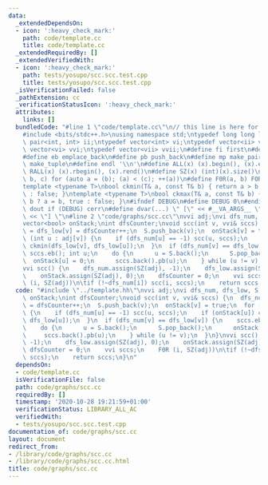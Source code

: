 ```yaml
---
data:
  _extendedDependsOn:
  - icon: ':heavy_check_mark:'
    path: code/template.cc
    title: code/template.cc
  _extendedRequiredBy: []
  _extendedVerifiedWith:
  - icon: ':heavy_check_mark:'
    path: tests/yosupo/scc.scc.test.cpp
    title: tests/yosupo/scc.scc.test.cpp
  _isVerificationFailed: false
  _pathExtension: cc
  _verificationStatusIcon: ':heavy_check_mark:'
  attributes:
    links: []
  bundledCode: "#line 1 \"code/template.cc\"\n// this line is here for a reason\n\
    #include <bits/stdc++.h>\nusing namespace std;\ntypedef long long ll;\ntypedef\
    \ pair<int, int> ii;\ntypedef vector<int> vi;\ntypedef vector<ii> vii;\ntypedef\
    \ vector<vi> vvi;\ntypedef vector<vii> vvii;\n#define fi first\n#define se second\n\
    #define eb emplace_back\n#define pb push_back\n#define mp make_pair\n#define mt\
    \ make_tuple\n#define endl '\\n'\n#define ALL(x) (x).begin(), (x).end()\n#define\
    \ RALL(x) (x).rbegin(), (x).rend()\n#define SZ(x) (int)(x).size()\n#define FOR(a,\
    \ b, c) for (auto a = (b); (a) < (c); ++(a))\n#define F0R(a, b) FOR (a, 0, (b))\n\
    template <typename T>\nbool ckmin(T& a, const T& b) { return a > b ? a = b, true\
    \ : false; }\ntemplate <typename T>\nbool ckmax(T& a, const T& b) { return a <\
    \ b ? a = b, true : false; }\n#ifndef DEBUG\n#define DEBUG 0\n#endif\n#define\
    \ dout if (DEBUG) cerr\n#define dvar(...) \" [\" << #__VA_ARGS__ \": \" << (__VA_ARGS__)\
    \ << \"] \"\n#line 2 \"code/graphs/scc.cc\"\nvvi adj;\nvi dfs_num, dfs_low, S;\n\
    vector<bool> onStack;\nint dfsCounter;\nvoid scc(int v, vvi& sccs) {\n  dfs_num[v]\
    \ = dfs_low[v] = dfsCounter++;\n  S.push_back(v);\n  onStack[v] = true;\n  for\
    \ (int u : adj[v]) {\n    if (dfs_num[u] == -1) scc(u, sccs);\n    if (onStack[u])\
    \ ckmin(dfs_low[v], dfs_low[u]);\n  }\n  if (dfs_num[v] == dfs_low[v]) {\n   \
    \ sccs.eb(); int u;\n    do {\n      u = S.back();\n      S.pop_back();\n    \
    \  onStack[u] = 0;\n      sccs.back().pb(u);\n    } while (u != v);\n  }\n}\n\
    vvi scc() {\n    dfs_num.assign(SZ(adj), -1);\n    dfs_low.assign(SZ(adj), 0);\n\
    \    onStack.assign(SZ(adj), 0);\n    dfsCounter = 0;\n    vvi sccs;\n    F0R\
    \ (i, SZ(adj))\n\tif (!~dfs_num[i]) scc(i, sccs);\n    return sccs;\n}\n"
  code: "#include \"../template.hh\"\nvvi adj;\nvi dfs_num, dfs_low, S;\nvector<bool>\
    \ onStack;\nint dfsCounter;\nvoid scc(int v, vvi& sccs) {\n  dfs_num[v] = dfs_low[v]\
    \ = dfsCounter++;\n  S.push_back(v);\n  onStack[v] = true;\n  for (int u : adj[v])\
    \ {\n    if (dfs_num[u] == -1) scc(u, sccs);\n    if (onStack[u]) ckmin(dfs_low[v],\
    \ dfs_low[u]);\n  }\n  if (dfs_num[v] == dfs_low[v]) {\n    sccs.eb(); int u;\n\
    \    do {\n      u = S.back();\n      S.pop_back();\n      onStack[u] = 0;\n \
    \     sccs.back().pb(u);\n    } while (u != v);\n  }\n}\nvvi scc() {\n    dfs_num.assign(SZ(adj),\
    \ -1);\n    dfs_low.assign(SZ(adj), 0);\n    onStack.assign(SZ(adj), 0);\n   \
    \ dfsCounter = 0;\n    vvi sccs;\n    F0R (i, SZ(adj))\n\tif (!~dfs_num[i]) scc(i,\
    \ sccs);\n    return sccs;\n}\n"
  dependsOn:
  - code/template.cc
  isVerificationFile: false
  path: code/graphs/scc.cc
  requiredBy: []
  timestamp: '2020-10-28 19:21:59+01:00'
  verificationStatus: LIBRARY_ALL_AC
  verifiedWith:
  - tests/yosupo/scc.scc.test.cpp
documentation_of: code/graphs/scc.cc
layout: document
redirect_from:
- /library/code/graphs/scc.cc
- /library/code/graphs/scc.cc.html
title: code/graphs/scc.cc
---
```

